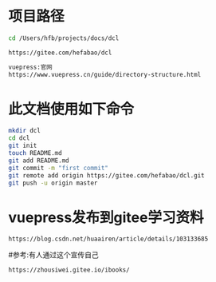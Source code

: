 

# 项目路径
```bash
cd /Users/hfb/projects/docs/dcl

https://gitee.com/hefabao/dcl

vuepress:官网
https://www.vuepress.cn/guide/directory-structure.html
```

# 此文档使用如下命令
```bash
mkdir dcl
cd dcl
git init
touch README.md
git add README.md
git commit -m "first commit"
git remote add origin https://gitee.com/hefabao/dcl.git
git push -u origin master
```


# vuepress发布到gitee学习资料
```
https://blog.csdn.net/huaairen/article/details/103133685
```



#参考:有人通过这个宣传自己
```
https://zhousiwei.gitee.io/ibooks/
```





